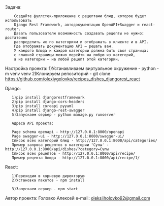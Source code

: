 Задача:

        Создайте фуллстек-приложение с рецептами блюд, которое будет использовать
        Django Rest Framework, автодокументацию OpenAPI+Swagger и react-router.
        Давать пользователю возможность создавать рецепты не нужно: достаточно
        распределить их по категориям и отображать в клиенте и в API.
        Где отображать документацию API — решать вам.
        У каждого блюда и каждой категории должна быть своя страница:
        с главной страницы можно перейти на любую из категорий,
        а из категории — на любой рецепт этой категории.

Настройка проекта:
       1)Устанавливаем виртуальное окружение - python -m venv venv
       2)Клонируем репозиторий - git clone https://github.com/olexiygolovko/recipes_dishes_djangorest_react

Django:

       1)pip install djangorestframework
       2)pip install django-cors-headers
       3)pip install coreapi pyyaml
       4)pip install django-rest-swagger
       5)Запускаем сервер - python manage.py runserver

       Адреса API проекта:

       Page schema openapi - http://127.0.0.1:8000/openapi
       Page swagger-ui - http://127.0.0.1:8000/swagger-ui/
       Список всех категорий блюд - http://127.0.0.1:8000/api/categories/
       Пример запроса рецептов в категории 'Супы' - http://127.0.0.1:8000/api/dishes/?category=Супы
       Список всех рецептов - http://127.0.0.1:8000/api/recipe/
       Пример рецепта блюда - http://127.0.0.1:8000/api/recipe/1/

React:

       1)Переходим в корневую директорую
       2)Установка пакетов - npm install

       3)Запускаем сервер - npm start


Автор проекта: Головко Алексей
e-mail: oleksiiholovko92@gmail.com